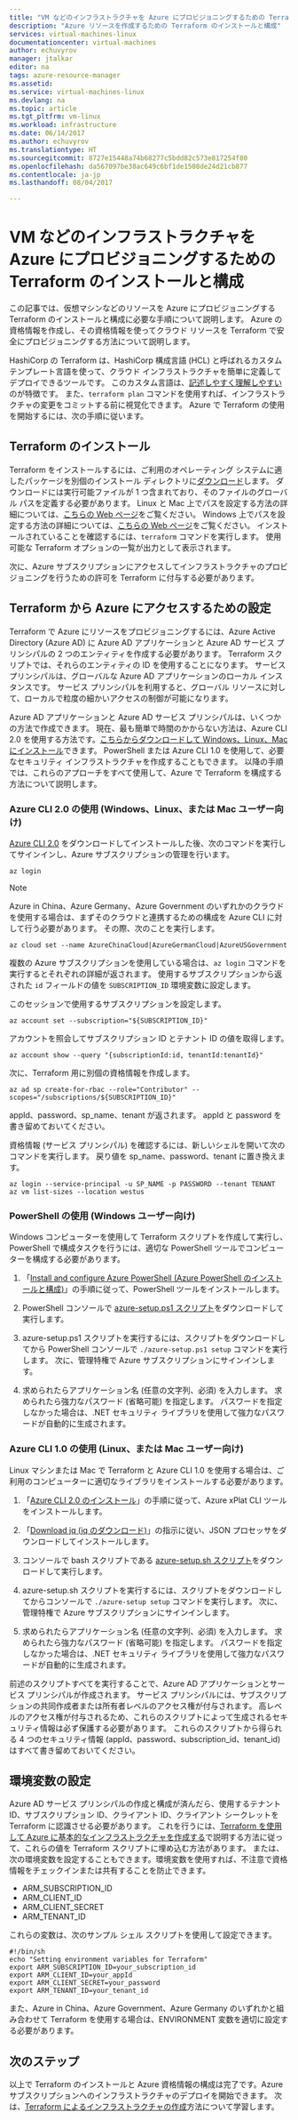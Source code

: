 ```yaml
---
title: "VM などのインフラストラクチャを Azure にプロビジョニングするための Terraform のインストールと構成 | Microsoft Docs"
description: "Azure リソースを作成するための Terraform のインストールと構成"
services: virtual-machines-linux
documentationcenter: virtual-machines
author: echuvyrov
manager: jtalkar
editor: na
tags: azure-resource-manager
ms.assetid: 
ms.service: virtual-machines-linux
ms.devlang: na
ms.topic: article
ms.tgt_pltfrm: vm-linux
ms.workload: infrastructure
ms.date: 06/14/2017
ms.author: echuvyrov
ms.translationtype: HT
ms.sourcegitcommit: 8727e15448a74b68277c5bdd82c573e817254f80
ms.openlocfilehash: da567097be38ac649c6bf1de1508de24d21cb877
ms.contentlocale: ja-jp
ms.lasthandoff: 08/04/2017

---
```


# <a name="install-and-configure-terraform-to-provision-vms-and-other-infrastructure-into-azure"></a>VM などのインフラストラクチャを Azure にプロビジョニングするための Terraform のインストールと構成 
この記事では、仮想マシンなどのリソースを Azure にプロビジョニングする Terraform のインストールと構成に必要な手順について説明します。 Azure の資格情報を作成し、その資格情報を使ってクラウド リソースを Terraform で安全にプロビジョニングする方法について説明します。

HashiCorp の Terraform は、HashiCorp 構成言語 (HCL) と呼ばれるカスタム テンプレート言語を使って、クラウド インフラストラクチャを簡単に定義してデプロイできるツールです。 このカスタム言語は、[記述しやすく理解しやすい](terraform-create-complete-vm.md)のが特徴です。 また、`terraform plan` コマンドを使用すれば、インフラストラクチャの変更をコミットする前に視覚化できます。 Azure で Terraform の使用を開始するには、次の手順に従います。

## <a name="install-terraform"></a>Terraform のインストール
Terraform をインストールするには、ご利用のオペレーティング システムに適したパッケージを別個のインストール ディレクトリに[ダウンロード](https://www.terraform.io/downloads.html)します。 ダウンロードには実行可能ファイルが 1 つ含まれており、そのファイルのグローバル パスを定義する必要があります。 Linux と Mac 上でパスを設定する方法の詳細については、[こちらの Web ページ](https://stackoverflow.com/questions/14637979/how-to-permanently-set-path-on-linux)をご覧ください。 Windows 上でパスを設定する方法の詳細については、[こちらの Web ページ](https://stackoverflow.com/questions/1618280/where-can-i-set-path-to-make-exe-on-windows)をご覧ください。 インストールされていることを確認するには、`terraform` コマンドを実行します。 使用可能な Terraform オプションの一覧が出力として表示されます。

次に、Azure サブスクリプションにアクセスしてインフラストラクチャのプロビジョニングを行うための許可を Terraform に付与する必要があります。

## <a name="set-up-terraform-access-to-azure"></a>Terraform から Azure にアクセスするための設定
Terraform で Azure にリソースをプロビジョニングするには、Azure Active Directory (Azure AD) に Azure AD アプリケーションと Azure AD サービス プリンシパルの 2 つのエンティティを作成する必要があります。 Terraform スクリプトでは、それらのエンティティの ID を使用することになります。 サービス プリンシパルは、グローバルな Azure AD アプリケーションのローカル インスタンスです。 サービス プリンシパルを利用すると、グローバル リソースに対して、ローカルで粒度の細かいアクセスの制御が可能になります。

Azure AD アプリケーションと Azure AD サービス プリンシパルは、いくつかの方法で作成できます。 現在、最も簡単で時間のかからない方法は、Azure CLI 2.0 を使用する方法です。[こちらからダウンロードして Windows、Linux、Mac にインストール](https://docs.microsoft.com/en-us/cli/azure/install-azure-cli)できます。 PowerShell または Azure CLI 1.0 を使用して、必要なセキュリティ インフラストラクチャを作成することもできます。 以降の手順では、これらのアプローチをすべて使用して、Azure で Terraform を構成する方法について説明します。

### <a name="use-azure-cli-20-for-windows-linux-or-mac-users"></a>Azure CLI 2.0 の使用 (Windows、Linux、または Mac ユーザー向け) 
[Azure CLI 2.0](https://docs.microsoft.com/en-us/cli/azure/install-azure-cli) をダウンロードしてインストールした後、次のコマンドを実行してサインインし、Azure サブスクリプションの管理を行います。

```
az login
```

>[!NOTE]
>Azure in China、Azure Germany、Azure Government のいずれかのクラウドを使用する場合は、まずそのクラウドと連携するための構成を Azure CLI に対して行う必要があります。 その際、次のことを実行します。

```
az cloud set --name AzureChinaCloud|AzureGermanCloud|AzureUSGovernment
```

複数の Azure サブスクリプションを使用している場合は、`az login` コマンドを実行するとそれぞれの詳細が返されます。 使用するサブスクリプションから返された `id` フィールドの値を `SUBSCRIPTION_ID` 環境変数に設定します。 

このセッションで使用するサブスクリプションを設定します。

```
az account set --subscription="${SUBSCRIPTION_ID}"
```

アカウントを照会してサブスクリプション ID とテナント ID の値を取得します。

```
az account show --query "{subscriptionId:id, tenantId:tenantId}"
```

次に、Terraform 用に別個の資格情報を作成します。

```
az ad sp create-for-rbac --role="Contributor" --scopes="/subscriptions/${SUBSCRIPTION_ID}"
```

appId、password、sp_name、tenant が返されます。 appId と password を書き留めておいてください。

資格情報 (サービス プリンシパル) を確認するには、新しいシェルを開いて次のコマンドを実行します。 戻り値を sp_name、password、tenant に置き換えます。

```
az login --service-principal -u SP_NAME -p PASSWORD --tenant TENANT
az vm list-sizes --location westus
```

### <a name="use-powershell-for-windows-users"></a>PowerShell の使用 (Windows ユーザー向け) 
Windows コンピューターを使用して Terraform スクリプトを作成して実行し、PowerShell で構成タスクを行うには、適切な PowerShell ツールでコンピューターを構成する必要があります。 

1. 「[Install and configure Azure PowerShell (Azure PowerShell のインストールと構成)](https://docs.microsoft.com/en-us/powershell/azure/install-azurerm-ps)」の手順に従って、PowerShell ツールをインストールします。 

2. PowerShell コンソールで [azure-setup.ps1 スクリプト](https://github.com/echuvyrov/terraform101/blob/master/azureSetup.ps1)をダウンロードして実行します。

3. azure-setup.ps1 スクリプトを実行するには、スクリプトをダウンロードしてから PowerShell コンソールで `./azure-setup.ps1 setup` コマンドを実行します。 次に、管理特権で Azure サブスクリプションにサインインします。

4. 求められたらアプリケーション名 (任意の文字列、必須) を入力します。 求められたら強力なパスワード (省略可能) を指定します。 パスワードを指定しなかった場合は、.NET セキュリティ ライブラリを使用して強力なパスワードが自動的に生成されます。

### <a name="use-azure-cli-10-for-linux-or-mac-users"></a>Azure CLI 1.0 の使用 (Linux、または Mac ユーザー向け)
Linux マシンまたは Mac で Terraform と Azure CLI 1.0 を使用する場合は、ご利用のコンピューターに適切なライブラリをインストールする必要があります。  

1. 「[Azure CLI 2.0 のインストール](https://docs.microsoft.com/cli/azure/install-azure-cli)」の手順に従って、Azure xPlat CLI ツールをインストールします。 

2. 「[Download jq (jq のダウンロード)](https://stedolan.github.io/jq/download/)」の指示に従い、JSON プロセッサをダウンロードしてインストールします。

3. コンソールで bash スクリプトである [azure-setup.sh スクリプト](https://github.com/mitchellh/packer/blob/master/contrib/azure-setup.sh)をダウンロードして実行します。

4. azure-setup.sh スクリプトを実行するには、スクリプトをダウンロードしてからコンソールで `./azure-setup setup` コマンドを実行します。 次に、管理特権で Azure サブスクリプションにサインインします。
 
5. 求められたらアプリケーション名 (任意の文字列、必須) を入力します。 求められたら強力なパスワード (省略可能) を指定します。 パスワードを指定しなかった場合は、.NET セキュリティ ライブラリを使用して強力なパスワードが自動的に生成されます。

前述のスクリプトすべてを実行することで、Azure AD アプリケーションとサービス プリンシパルが作成されます。 サービス プリンシパルには、サブスクリプションの共同作成者または所有者レベルのアクセス権が付与されます。 高レベルのアクセス権が付与されるため、これらのスクリプトによって生成されるセキュリティ情報は必ず保護する必要があります。 これらのスクリプトから得られる 4 つのセキュリティ情報 (appId、password、subscription_id、tenant_id) はすべて書き留めておいてください。

## <a name="set-environment-variables"></a>環境変数の設定
Azure AD サービス プリンシパルの作成と構成が済んだら、使用するテナント ID、サブスクリプション ID、クライアント ID、クライアント シークレットを Terraform に認識させる必要があります。 これを行うには、[Terraform を使用して Azure に基本的なインフラストラクチャを作成する](terraform-create-complete-vm.md)で説明する方法に従って、これらの値を Terraform スクリプトに埋め込む方法があります。 または、次の環境変数を設定することもできます。環境変数を使用すれば、不注意で資格情報をチェックインまたは共有することを防止できます。

- ARM_SUBSCRIPTION_ID
- ARM_CLIENT_ID
- ARM_CLIENT_SECRET
- ARM_TENANT_ID

これらの変数は、次のサンプル シェル スクリプトを使用して設定できます。

```
#!/bin/sh
echo "Setting environment variables for Terraform"
export ARM_SUBSCRIPTION_ID=your_subscription_id
export ARM_CLIENT_ID=your_appId
export ARM_CLIENT_SECRET=your_password
export ARM_TENANT_ID=your_tenant_id
```

また、Azure in China、Azure Government、Azure Germany のいずれかと組み合わせて Terraform を使用する場合は、ENVIRONMENT 変数を適切に設定する必要があります。

## <a name="next-steps"></a>次のステップ
以上で Terraform のインストールと Azure 資格情報の構成は完了です。Azure サブスクリプションへのインフラストラクチャのデプロイを開始できます。 次は、[Terraform によるインフラストラクチャの作成](terraform-create-complete-vm.md)方法について学習します。

